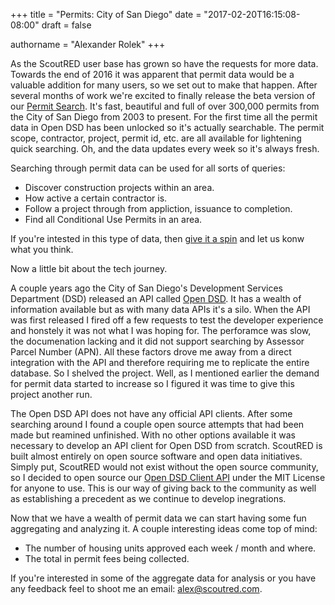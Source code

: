 +++
title = "Permits: City of San Diego"
date = "2017-02-20T16:15:08-08:00"
draft = false

authorname = "Alexander Rolek"
+++

As the ScoutRED user base has grown so have the requests for more data. Towards the end of 2016 it was apparent that permit data would be a valuable addition for many users, so we set out to make that happen. After several months of work we're excited to finally release the beta version of our [Permit Search](https://scoutred.com/permits). It's fast, beautiful and full of over 300,000 permits from the City of San Diego from 2003 to present. For the first time all the permit data in Open DSD has been unlocked so it's actually searchable. The permit scope, contractor, project, permit id, etc. are all available for lightening quick searching. Oh, and the data updates every week so it's always fresh.

Searching through permit data can be used for all sorts of queries:

- Discover construction projects within an area.
- How active a certain contractor is.
- Follow a project through from appliction, issuance to completion.
- Find all Conditional Use Permits in an area.

If you're intested in this type of data, then [give it a spin](https://scoutred.com/permits) and let us konw what you think.

Now a little bit about the tech journey.

A couple years ago the City of San Diego's Development Services Department (DSD) released an API called [Open DSD](https://www.sandiego.gov/development-services/opendsd/developers). It has a wealth of information available but as with many data APIs it's a silo. When the API was first released I fired off a few requests to test the developer experience and honstely it was not what I was hoping for. The perforamce was slow, the documenation lacking and it did not support searching by Assessor Parcel Number (APN). All these factors drove me away from a direct integration with the API and therefore requiring me to replicate the entire database. So I shelved the project. Well, as I mentioned earlier the demand for permit data started to increase so I figured it was time to give this project another run.

The Open DSD API does not have any official API clients. After some searching around I found a couple open source attempts that had been made but reamined unfinished. With no other options available it was necessary to develop an API client for Open DSD from scratch. ScoutRED is built almost entirely on open source software and open data initiatives. Simply put, ScoutRED would not exist without the open source community, so I decided to open source our [Open DSD Client API](https://github.com/scoutred/opendsd) under the MIT License for anyone to use. This is our way of giving back to the community as well as establishing a precedent as we continue to develop inegrations.

Now that we have a wealth of permit data we can start having some fun aggregating and analyzing it. A couple interesting ideas come top of mind:

- The number of housing units approved each week / month and where.
- The total in permit fees being collected.

 If you're interested in some of the aggregate data for analysis or you have any feedback feel to shoot me an email: [alex@scoutred.com](mailto:alex@scoutred.com).